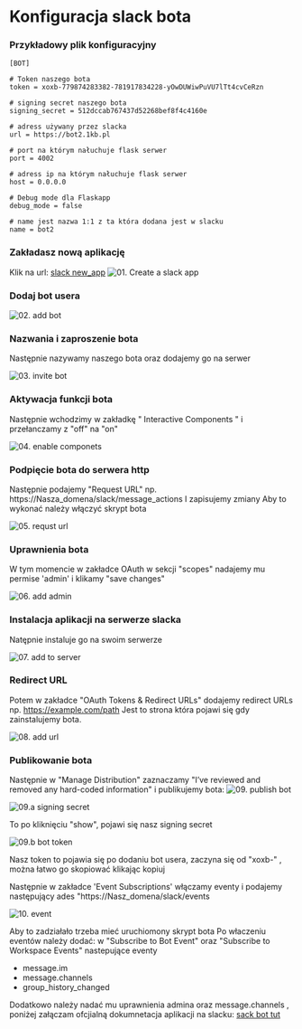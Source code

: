 # Konfiguracja slack bota

### Przykładowy plik konfiguracyjny

```
[BOT]

# Token naszego bota
token = xoxb-779874283382-781917834228-yOwDUWiwPuVU7lTt4cvCeRzn

# signing secret naszego bota
signing_secret = 512dccab767437d52268bef8f4c4160e

# adress używany przez slacka
url = https://bot2.1kb.pl

# port na którym nałuchuje flask serwer
port = 4002

# adress ip na którym nałuchuje flask serwer
host = 0.0.0.0

# Debug mode dla Flaskapp
debug_mode = false

# name jest nazwa 1:1 z ta która dodana jest w slacku
name = bot2
```

### Zakładasz nową aplikację

Klik na url: [slack new_app](https://api.slack.com/apps?new_app=1)
![01. Create a slack app](docs/01-create-a-slack-app.png)

### Dodaj bot usera

![02. add bot](docs/02-add-bot-user.png)

### Nazwania i zaproszenie bota

Następnie nazywamy naszego bota oraz dodajemy go na serwer

![03. invite bot](docs/03-name-and-invite-bot.png)

### Aktywacja funkcji bota

Następnie wchodzimy w zakładkę " Interactive Components " i przełanczamy z "off" na "on"

![04. enable componets](docs/04-enabling-c.png)

### Podpięcie bota do serwera http

Następnie podajemy "Request URL" np. https://Nasza_domena/slack/message_actions
I zapisujemy zmiany
Aby to wykonać należy włączyć skrypt bota

![05. requst url](docs/05-add-rp-url.png)

### Uprawnienia bota

W tym momencie w zakładce OAuth w sekcji "scopes" nadajemy mu permise 'admin' i klikamy "save changes"

![06. add admin](docs/06-admin-add.png)

### Instalacja aplikacji na serwerze slacka

Natępnie instaluje go na swoim serwerze

![07. add to server](docs/07-add-to-server.png)

### Redirect URL

Potem w zakładce  "OAuth Tokens & Redirect URLs" dodajemy redirect URLs np. https://example.com/path
Jest to strona która pojawi się gdy zainstalujemy bota.

![08. add url](docs/08-url-addd.png)

### Publikowanie bota

Następnie w "Manage Distribution" zaznaczamy "I’ve reviewed and removed any hard-coded information" i publikujemy bota:
![09. publish bot](docs/09-publish-bot.png)

![09.a signing secret](docs/Signing_secret.png)

To po kliknięciu "show", pojawi się nasz signing secret

![09.b bot token](docs/Token.png)

Nasz token to pojawia się po dodaniu bot usera, zaczyna się od "xoxb-" , można łatwo go skopiować klikając kopiuj


Następnie w zakładce 'Event Subscriptions' włączamy eventy i podajemy następujący ades "https://Nasz_domena/slack/events

![10. event](docs/12-event-url.png)

Aby to zadziałało trzeba mieć uruchiomony skrypt bota
Po właczeniu eventów należy dodać:
w "Subscribe to Bot Event" oraz "Subscribe to Workspace Events" nastepujące eventy

 * message.im
 * message.channels
 * group_history_changed

Dodatkowo należy nadać mu uprawnienia admina oraz message.channels , poniżej załączam ofcjialną dokumnetacja aplikacji na slacku:
[sack bot tut](https://github.com/slackapi/python-slackclient/tree/master/tutorial)